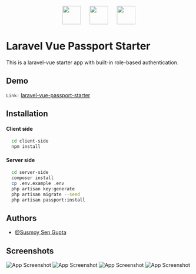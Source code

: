 
<p align="center">
    <img src="https://github.com/SusmoySenGupta/readme-contents/blob/main/all-logo/laravel-logo.png" width="50" hspace="10"> 
    <img src="https://github.com/SusmoySenGupta/readme-contents/blob/main/all-logo/vuejs-logo.png" width="50" hspace="10">
    <img src="https://github.com/SusmoySenGupta/readme-contents/blob/main/all-logo/tailwind-css-logo.svg" width="50" hspace="10">
</p>

# Laravel Vue Passport Starter

This is a laravel-vue starter app with built-in role-based authentication.


## Demo

`Link:` 
<a href="http://susmoycse.com/laravel-vue/passport-starter-with-welcome-email/" target="_blank">laravel-vue-passport-starter</a>  


## Installation

#### Client side
```bash
  cd client-side
  npm install
```
#### Server side
```bash
  cd server-side
  composer install
  cp .env.example .env
  php artisan key:generate
  php artisan migrate --seed
  php artisan passport:install
```


## Authors

- [@Susmoy Sen Gupta](https://github.com/SusmoySenGupta)

  
## Screenshots

![App Screenshot](https://github.com/SusmoySenGupta/readme-contents/blob/main/laravel-vue-passport-starter-images/index-example.png)
![App Screenshot](https://github.com/SusmoySenGupta/readme-contents/blob/main/laravel-vue-passport-starter-images/login-example.png)
![App Screenshot](https://github.com/SusmoySenGupta/readme-contents/blob/main/laravel-vue-passport-starter-images/registration-example.png)
![App Screenshot](https://github.com/SusmoySenGupta/readme-contents/blob/main/laravel-vue-passport-starter-images/registered-example.png)
